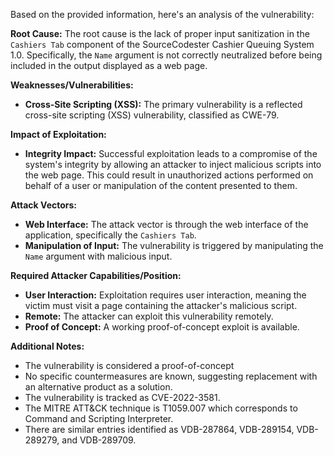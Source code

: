 Based on the provided information, here's an analysis of the vulnerability:

**Root Cause:**
The root cause is the lack of proper input sanitization in the `Cashiers Tab` component of the SourceCodester Cashier Queuing System 1.0. Specifically, the `Name` argument is not correctly neutralized before being included in the output displayed as a web page.

**Weaknesses/Vulnerabilities:**
- **Cross-Site Scripting (XSS):** The primary vulnerability is a reflected cross-site scripting (XSS) vulnerability, classified as CWE-79.

**Impact of Exploitation:**
- **Integrity Impact:** Successful exploitation leads to a compromise of the system's integrity by allowing an attacker to inject malicious scripts into the web page. This could result in unauthorized actions performed on behalf of a user or manipulation of the content presented to them.

**Attack Vectors:**
- **Web Interface:** The attack vector is through the web interface of the application, specifically the `Cashiers Tab`.
- **Manipulation of Input:** The vulnerability is triggered by manipulating the `Name` argument with malicious input.

**Required Attacker Capabilities/Position:**
- **User Interaction:** Exploitation requires user interaction, meaning the victim must visit a page containing the attacker's malicious script.
- **Remote:** The attacker can exploit this vulnerability remotely.
- **Proof of Concept:** A working proof-of-concept exploit is available.

**Additional Notes:**
- The vulnerability is considered a proof-of-concept
- No specific countermeasures are known, suggesting replacement with an alternative product as a solution.
- The vulnerability is tracked as CVE-2022-3581.
- The MITRE ATT&CK technique is T1059.007 which corresponds to Command and Scripting Interpreter.
- There are similar entries identified as VDB-287864, VDB-289154, VDB-289279, and VDB-289709.